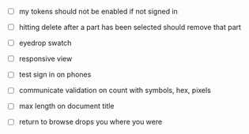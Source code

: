 - [ ] my tokens should not be enabled if not signed in
- [ ] hitting delete after a part has been selected should remove that part
- [ ] eyedrop swatch
- [ ] responsive view
- [ ] test sign in on phones
- [ ] communicate validation on count with symbols, hex, pixels
- [ ] max length on document title


- [ ] return to browse drops you where you were
